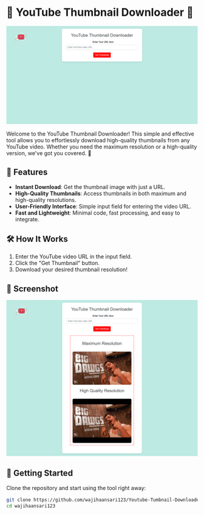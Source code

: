 # 🌟 YouTube Thumbnail Downloader 📸

![Logo](https://github.com/wajihaansari123/Youtube-Tumbnail-Downloader/blob/main/1111111.PNG)

Welcome to the YouTube Thumbnail Downloader! This simple and effective tool allows you to effortlessly download high-quality thumbnails from any YouTube video. Whether you need the maximum resolution or a high-quality version, we've got you covered. 🚀

## 🎯 Features

- **Instant Download**: Get the thumbnail image with just a URL.
- **High-Quality Thumbnails**: Access thumbnails in both maximum and high-quality resolutions.
- **User-Friendly Interface**: Simple input field for entering the video URL.
- **Fast and Lightweight**: Minimal code, fast processing, and easy to integrate.

## 🛠️ How It Works

1. Enter the YouTube video URL in the input field.
2. Click the "Get Thumbnail" button.
3. Download your desired thumbnail resolution!

## 📸 Screenshot

![Screenshot](https://github.com/wajihaansari123/Youtube-Tumbnail-Downloader/blob/main/Youtube-Thumbnail-Downloader.png)

## 🚀 Getting Started

Clone the repository and start using the tool right away:

```bash
git clone https://github.com/wajihaansari123/Youtube-Tumbnail-Downloader.git
cd wajihaansari123
